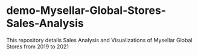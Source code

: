 # demo-Mysellar-Global-Stores-Sales-Analysis
This repository details Sales Analysis and Visualizations of Mysellar Global Stores from 2019 to 2021
